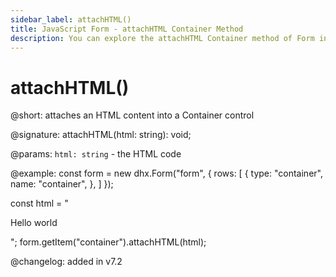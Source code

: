 ```yaml
---
sidebar_label: attachHTML()
title: JavaScript Form - attachHTML Container Method 
description: You can explore the attachHTML Container method of Form in the documentation of the DHTMLX JavaScript UI library. Browse developer guides and API reference, try out code examples and live demos, and download a free 30-day evaluation version of DHTMLX Suite 7.
---
```


# attachHTML()

@short: attaches an HTML content into a Container control

@signature: attachHTML(html: string): void;

@params:
`html: string` - the HTML code

@example: const form = new dhx.Form("form", {
    rows: [
        {
            type: "container",
            name: "container",
        },
    ]
});

const html = "<p>Hello world</p>";
form.getItem("container").attachHTML(html);

@changelog: added in v7.2
